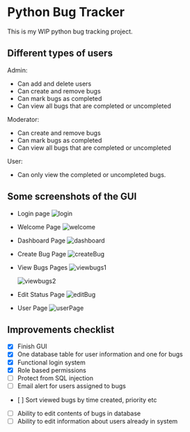 # Python Bug Tracker

This is my WIP python bug tracking project.

## Different types of users

Admin:

- Can add and delete users
- Can create and remove bugs
- Can mark bugs as completed
- Can view all bugs that are completed or uncompleted

Moderator:

- Can create and remove bugs
- Can mark bugs as completed
- Can view all bugs that are completed or uncompleted

User:

- Can only view the completed or uncompleted bugs.

## Some screenshots of the GUI

- Login page
  ![login](https://github.com/DonnumS/python-bug-tracker/raw/master/images/loginPage.png "Login Page")

- Welcome Page
  ![welcome](https://github.com/DonnumS/python-bug-tracker/raw/master/images/welcomePage.png "Welcome Page")

- Dashboard Page
  ![dashboard](https://github.com/DonnumS/python-bug-tracker/raw/master/images/dashboardPage.png "Dashboard Page")

- Create Bug Page
  ![createBug](https://github.com/DonnumS/python-bug-tracker/raw/master/images/createBugPage.png "Create Bug Page")

- View Bugs Pages
  ![viewbugs1](https://github.com/DonnumS/python-bug-tracker/raw/master/images/viewBugsPage.png "View Uncompleted")

  ![viewbugs2](https://github.com/DonnumS/python-bug-tracker/raw/master/images/viewBugsPage2.png "View Completed")

- Edit Status Page
  ![editBug](https://github.com/DonnumS/python-bug-tracker/raw/master/images/editStatusPage.png "Edit Status Page")

- User Page
  ![userPage](https://github.com/DonnumS/python-bug-tracker/raw/master/images/userPage.png "User Page")

## Improvements checklist

- [x] Finish GUI
- [x] One database table for user information and one for bugs
- [x] Functional login system
- [x] Role based permissions
- [ ] Protect from SQL injection
- [ ] Email alert for users assigned to bugs
- [ ] Sort viewed bugs by time created, priority etc
- [ ] Ability to edit contents of bugs in database
- [ ] Ability to edit information about users already in system
